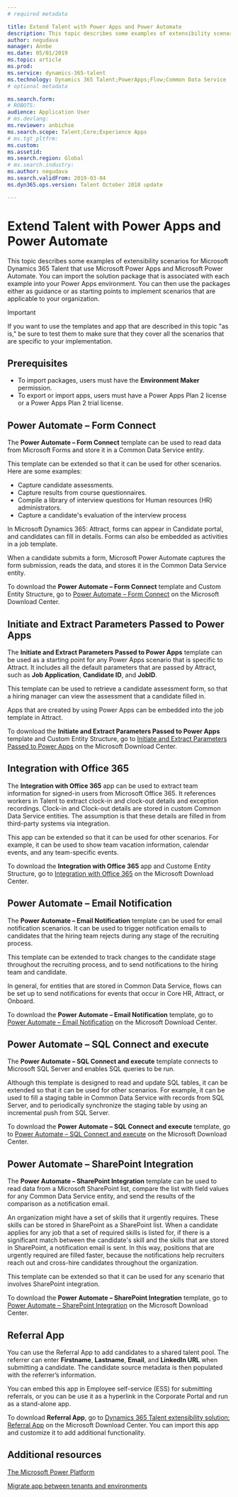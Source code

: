 ```yaml
---
# required metadata

title: Extend Talent with Power Apps and Power Automate
description: This topic describes some examples of extensibility scenarios for Microsoft Dynamics 365 Talent that use Microsoft Power Apps and Microsoft Power Automate.
author: negudava
manager: Annbe
ms.date: 05/01/2019
ms.topic: article
ms.prod: 
ms.service: dynamics-365-talent
ms.technology: Dynamics 365 Talent;PowerApps;Flow;Common Data Service
# optional metadata

ms.search.form: 
# ROBOTS: 
audience: Application User
# ms.devlang: 
ms.reviewer: anbichse
ms.search.scope: Talent;Core;Experience Apps
# ms.tgt_pltfrm: 
ms.custom:
ms.assetid: 
ms.search.region: Global
# ms.search.industry: 
ms.author: negudava
ms.search.validFrom: 2019-03-04
ms.dyn365.ops.version: Talent October 2018 update

---
```


# Extend Talent with Power Apps and Power Automate

This topic describes some examples of extensibility scenarios for Microsoft Dynamics 365 Talent that use Microsoft Power Apps and Microsoft Power Automate. You can import the solution package that is associated with each example into your Power Apps environment. You can then use the packages either as guidance or as starting points to implement scenarios that are applicable to your organization.

> [!IMPORTANT]
> If you want to use the templates and app that are described in this topic "as is," be sure to test them to make sure that they cover all the scenarios that are specific to your implementation.


## Prerequisites

- To import packages, users must have the **Environment Maker** permission.
- To export or import apps, users must have a Power Apps Plan 2 license or a Power Apps Plan 2 trial license.

## Power Automate – Form Connect

The **Power Automate – Form Connect** template can be used to read data from Microsoft Forms and store it in a Common Data Service entity.

This template can be extended so that it can be used for other scenarios. Here are some examples:

- Capture candidate assessments.
- Capture results from course questionnaires.
- Compile a library of interview questions for Human resources (HR) administrators.
- Capture a candidate's evaluation of the interview process

In Microsoft Dynamics 365: Attract, forms can appear in Candidate portal, and candidates can fill in details. Forms can also be embedded as activities in a job template.

When a candidate submits a form, Microsoft Power Automate captures the form submission, reads the data, and stores it in the Common Data Service entity.

To download the **Power Automate – Form Connect** template and Custom Entity Structure, go to [Power Automate – Form Connect](https://go.microsoft.com/fwlink/?linkid=2081988) on the Microsoft Download Center.

## Initiate and Extract Parameters Passed to Power Apps

The **Initiate and Extract Parameters Passed to Power Apps** template can be used as a starting point for any Power Apps scenario that is specific to Attract. It includes all the default parameters that are passed by Attract, such as **Job Application**, **Candidate ID**, and **JobID**.

This template can be used to retrieve a candidate assessment form, so that a hiring manager can view the assessment that a candidate filled in.

Apps that are created by using Power Apps can be embedded into the job template in Attract.

To download the **Initiate and Extract Parameters Passed to Power Apps** template and Custom Entity Structure, go to [Initiate and Extract Parameters Passed to Power Apps](https://go.microsoft.com/fwlink/?linkid=2081991) on the Microsoft Download Center.

## Integration with Office 365

The **Integration with Office 365** app can be used to extract team information for signed-in users from Microsoft Office 365. It references workers in Talent to extract clock-in and clock-out details and exception recordings. Clock-in and Clock-out details are stored in custom Common Data Service entities. The assumption is that these details are filled in from third-party systems via integration.

This app can be extended so that it can be used for other scenarios. For example, it can be used to show team vacation information, calendar events, and any team-specific events.

To download the **Integration with Office 365** app and Custome Entity Structure, go to [Integration with Office 365](https://go.microsoft.com/fwlink/?linkid=2081787) on the Microsoft Download Center.

## Power Automate – Email Notification

The **Power Automate – Email Notification** template can be used for email notification scenarios. It can be used to trigger notification emails to candidates that the hiring team rejects during any stage of the recruiting process.

This template can be extended to track changes to the candidate stage throughout the recruiting process, and to send notifications to the hiring team and candidate.

In general, for entities that are stored in Common Data Service, flows can be set up to send notifications for events that occur in Core HR, Attract, or Onboard.

To download the **Power Automate – Email Notification** template, go to [Power Automate – Email Notification](https://go.microsoft.com/fwlink/?linkid=2082103) on the Microsoft Download Center.

## Power Automate – SQL Connect and execute

The **Power Automate – SQL Connect and execute** template connects to Microsoft SQL Server and enables SQL queries to be run.

Although this template is designed to read and update SQL tables, it can be extended so that it can be used for other scenarios. For example, it can be used to fill a staging table in Common Data Service with records from SQL Server, and to periodically synchronize the staging table by using an incremental push from SQL Server.

To download the **Power Automate – SQL Connect and execute** template, go to [Power Automate – SQL Connect and execute](https://go.microsoft.com/fwlink/?linkid=2081789) on the Microsoft Download Center.

## Power Automate – SharePoint Integration

The **Power Automate – SharePoint Integration** template can be used to read data from a Microsoft SharePoint list, compare the list with field values for any Common Data Service entity, and send the results of the comparison as a notification email. 

An organization might have a set of skills that it urgently requires. These skills can be stored in SharePoint as a SharePoint list. When a candidate applies for any job that a set of required skills is listed for, if there is a significant match between the candidate's skill and the skills that are stored in SharePoint, a notification email is sent. In this way, positions that are urgently required are filled faster, because the notifications help recruiters reach out and cross-hire candidates throughout the organization.

This template can be extended so that it can be used for any scenario that involves SharePoint integration.

To download the **Power Automate – SharePoint Integration** template, go to [Power Automate – SharePoint Integration](https://go.microsoft.com/fwlink/?linkid=2082109) on the Microsoft Download Center.

## Referral App
You can use the Referral App to add candidates to a shared talent pool. The referrer can enter **Firstname**, **Lastname**, **Email**, and **Linkedln URL** when submitting a candidate. The candidate source metadata is then populated with the referrer’s information.

You can embed this app in Employee self-service (ESS) for submitting referrals, or you can be use it as a hyperlink in the Corporate Portal and run as a stand-alone app.

To download **Referral App**, go to [Dynamics 365 Talent extensibility solution: Referral App](https://www.microsoft.com/download/details.aspx?id=58497) on the Microsoft Download Center. You can import this app and customize it to add additional functionality.

## Additional resources

[The Microsoft Power Platform](https://docs.microsoft.com/power-platform/admin/admin-documentation)

[Migrate app between tenants and environments](https://docs.microsoft.com/power-platform/admin/environment-and-tenant-migration)
